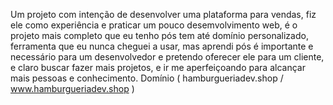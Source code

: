 Um projeto com intenção de desenvolver uma plataforma para vendas, fiz ele como experiência e praticar um pouco desemvolvimento web, é o projeto mais completo que eu tenho pós tem até domínio personalizado, 
ferramenta que eu nunca cheguei a usar, mas aprendi pós é importante e necessário para um desenvolvedor e pretendo oferecer ele para um cliente, e claro buscar fazer mais projetos, e ir me aperfeiçoando para
alcançar mais pessoas e conhecimento. Domínio ( hamburgueriadev.shop / www.hamburgueriadev.shop )
